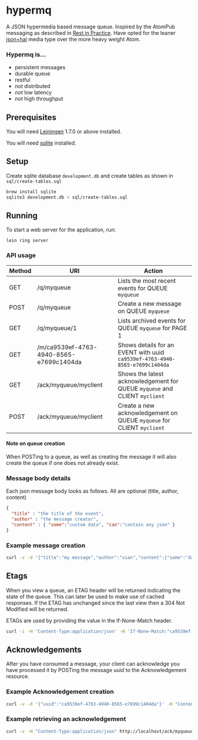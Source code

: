 # hypermq

A JSON hypermedia based message queue. Inspired by the AtomPub messaging as described in [Rest in Practice][1]. Have opted for the leaner [json+hal][2] media type over the more heavy weight Atom.

[1]: http://restinpractice.com/book/
[2]: http://stateless.co/hal_specification.html 

### Hypermq is...

* persistent messages 
* durable queue
* restful
* *not* distributed
* *not* low latency
* *not* high throughput

## Prerequisites

You will need [Leiningen][3] 1.7.0 or above installed.

[3]: https://github.com/technomancy/leiningen

You will need [sqlite][4] installed.

[4]: https://sqlite.org

## Setup

Create sqlite database `development.db` and create tables as shown in `sql/create-tables.sql`

```bash
brew install sqlite
sqlite3 development.db < sql/create-tables.sql
```

## Running

To start a web server for the application, run:

    lein ring server

### API usage

Method | URI | Action
--- | --- | ---
GET | /q/myqueue | Lists the most recent events for QUEUE `myqueue`
POST | /q/myqueue | Create a new message on QUEUE `myqueue`
GET | /q/myqueue/1 | Lists archived events for QUEUE `myqueue` for PAGE 1
GET | /m/ca9539ef-4763-4940-8565-e7699c1404da | Shows details for an EVENT with uuid `ca9539ef-4763-4940-8565-e7699c1404da`
GET | /ack/myqueue/myclient | Shows the latest acknowledgement for QUEUE `myqueue` and CLIENT `myclient`
POST | /ack/myqueue/myclient | Create a new acknowledgement on QUEUE `myqueue` for CLIENT `myclient`

#### Note on queue creation

When POSTing to a queue, as well as creating the message it will also create the queue if one does not already exist.

### Message body details

Each json message body looks as follows. All are optional (title, author, content)

```json
{
  "title" : "the title of the event",
  "author" : "the message creator",
  "content" : { "some":"custom data", "can":"contain any json" }
}
```

### Example message creation

```bash
curl -v -d '{"title":"my message","author":"xian","content":{"some":"data"}}' -H "Content-Type:application/json" http://localhost/q/myqueue
```

## Etags

When you view a queue, an ETAG header will be returned indicating the state of the queue.  This can later be used to make use of cached responses. If the ETAG has unchanged since the last view then a 304 Not Modified will be returned.

ETAGs are used by providing the value in the If-None-Match header.

```bash
curl -i -H 'Content-Type:application/json' -H 'If-None-Match:"ca9539ef-4763-4940-8565-e7699c1404da"' http://localhost/q/data
```

## Acknowledgements

After you have consumed a message, your client can acknowledge you have processed it by POSTing the message uuid to the Acknowledgement resource.

### Example Acknowledgement creation

```bash
curl -v -d '{"uuid":"ca9539ef-4763-4940-8565-e7699c1404da"}' -H "Content-Type:application/json" http://localhost/ack/myqueue/myclient
```

### Example retrieving an acknowledgement

```bash
curl -v -H "Content-Type:application/json" http://localhost/ack/myqueue/myclient
```
